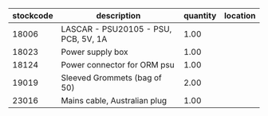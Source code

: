 |stockcode|description|quantity|location|
|---------|-----------|--------|--------|
|18006|LASCAR - PSU20105 - PSU, PCB, 5V, 1A|1.00||
|18023|Power supply box|1.00||
|18124|Power connector for ORM psu|1.00||
|19019|Sleeved Grommets (bag of 50)|2.00||
|23016|Mains cable, Australian plug|1.00||
